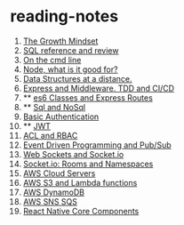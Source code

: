 # reading-notes

1. [The Growth Mindset](00-growth-mindset.md)
1. [SQL reference and review](00-SQL.md)
1. [On the cmd line](00-cmdline.md)
1. [Node, what is it good for?](01-node.md)
1. [Data Structures at a distance.](01-DSA.md)
1. [Express and Middleware. TDD and CI/CD](02-express-middleware-TDD-CI-CD.md)
1. \*\* [es6 Classes and Express Routes](03-express-middleware.md)
1. \*\* [Sql and NoSql](04-SQL.md)
1. [Basic Authentication](06-authentication.md)
1. \*\* [JWT](07-jwt.md)
1. [ACL and RBAC](08-ACL.md)
1. [Event Driven Programming and Pub/Sub](11-event-driven-programming.md)
1. [Web Sockets and Socket.io](12-web-sockets-socket-io.md)
1. [Socket.io: Rooms and Namespaces](13-socket.io-rooms-and-namespaces.md)
1. [AWS Cloud Servers](16-aws-cloud-servers.md)
1. [AWS S3 and Lambda functions](17-aws-s3-lambda.md)
1. [AWS DynamoDB](18-aws-api-dynamo-and-lambda.md)
1. [AWS SNS SQS](19-aws-sns-sqs.md)
1. [React Native Core Components](41-react-native.md)
